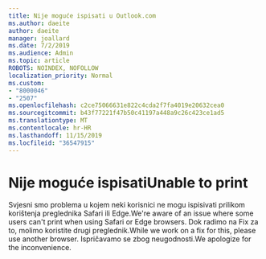 ```yaml
---
title: Nije moguće ispisati u Outlook.com
ms.author: daeite
author: daeite
manager: joallard
ms.date: 7/2/2019
ms.audience: Admin
ms.topic: article
ROBOTS: NOINDEX, NOFOLLOW
localization_priority: Normal
ms.custom:
- "8000046"
- "2507"
ms.openlocfilehash: c2ce75066631e822c4cda2f7fa4019e20632cea0
ms.sourcegitcommit: b43f77221f47b50c41197a448a9c26c423ce1ad5
ms.translationtype: MT
ms.contentlocale: hr-HR
ms.lasthandoff: 11/15/2019
ms.locfileid: "36547915"
---
```

# <a name="unable-to-print"></a><span data-ttu-id="d5681-102">Nije moguće ispisati</span><span class="sxs-lookup"><span data-stu-id="d5681-102">Unable to print</span></span>

<span data-ttu-id="d5681-103">Svjesni smo problema u kojem neki korisnici ne mogu ispisivati prilikom korištenja preglednika Safari ili Edge.</span><span class="sxs-lookup"><span data-stu-id="d5681-103">We're aware of an issue where some users can't print when using Safari or Edge browsers.</span></span> <span data-ttu-id="d5681-104">Dok radimo na Fix za to, molimo koristite drugi preglednik.</span><span class="sxs-lookup"><span data-stu-id="d5681-104">While we work on a fix for this, please use another browser.</span></span> <span data-ttu-id="d5681-105">Ispričavamo se zbog neugodnosti.</span><span class="sxs-lookup"><span data-stu-id="d5681-105">We apologize for the inconvenience.</span></span>